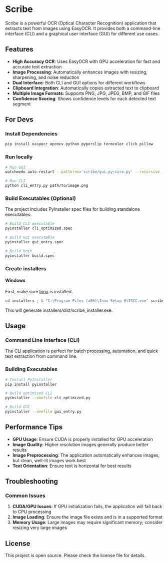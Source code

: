 # Scribe

Scribe is a powerful OCR (Optical Character Recognition) application that extracts text from images using EasyOCR. It provides both a command-line interface (CLI) and a graphical user interface (GUI) for different use cases.

## Features

-   **High Accuracy OCR**: Uses EasyOCR with GPU acceleration for fast and accurate text extraction
-   **Image Processing**: Automatically enhances images with resizing, sharpening, and noise reduction
-   **Dual Interface**: Both CLI and GUI options for different workflows
-   **Clipboard Integration**: Automatically copies extracted text to clipboard
-   **Multiple Image Formats**: Supports PNG, JPG, JPEG, BMP, and GIF files
-   **Confidence Scoring**: Shows confidence levels for each detected text segment

## For Devs

### Install Dependencies

```bash
pip install easyocr opencv-python pyperclip termcolor click pillow
```

### Run locally

```bash
# Run GUI
watchmedo auto-restart --patterns='scribe/gui.py;core.py' --recursive -- python gui_entry.py
```

```bash
# Run CLI
python cli_entry.py path/to/image.png
```

### Build Executables (Optional)

The project includes PyInstaller spec files for building standalone executables:

```bash
# Build CLI executable
pyinstaller cli_optimized.spec

# Build GUI executable
pyinstaller gui_entry.spec

# Build both
pyinstaller build.spec
```

### Create installers

#### Windows
First, make sure [Inno](https://jrsoftware.org/isdl.php) is installed.
```powershell
cd installers ; & "C:\Program Files (x86)\Inno Setup 6\ISCC.exe" scribe.iss
```

This will generate installers/dist/scribe_installer.exe.

## Usage

### Command Line Interface (CLI)

The CLI application is perfect for batch processing, automation, and quick text extraction from command line.


### Building Executables

```bash
# Install PyInstaller
pip install pyinstaller

# Build optimized CLI
pyinstaller --onefile cli_optimized.py

# Build GUI
pyinstaller --onefile gui_entry.py
```

## Performance Tips

-   **GPU Usage**: Ensure CUDA is properly installed for GPU acceleration
-   **Image Quality**: Higher resolution images generally produce better results
-   **Image Preprocessing**: The application automatically enhances images, but clean, well-lit images work best
-   **Text Orientation**: Ensure text is horizontal for best results

## Troubleshooting

### Common Issues

1. **CUDA/GPU Issues**: If GPU initialization fails, the application will fall back to CPU processing
2. **Image Loading**: Ensure the image file exists and is in a supported format
3. **Memory Usage**: Large images may require significant memory; consider resizing very large images

## License

This project is open source. Please check the license file for details.

